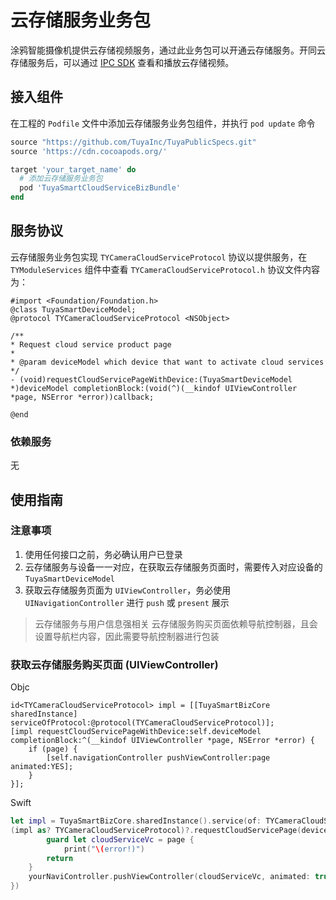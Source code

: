 # 云存储服务业务包

涂鸦智能摄像机提供云存储视频服务，通过此业务包可以开通云存储服务。开同云存储服务后，可以通过 [IPC SDK](https://tuyainc.github.io/tuyasmart_home_ios_sdk_doc/zh-hans/resource/Camera.html) 查看和播放云存储视频。

## 接入组件

在工程的 `Podfile` 文件中添加云存储服务业务包组件，并执行 `pod update` 命令

```ruby
source "https://github.com/TuyaInc/TuyaPublicSpecs.git"
source 'https://cdn.cocoapods.org/'

target 'your_target_name' do
  # 添加云存储服务业务包
  pod 'TuyaSmartCloudServiceBizBundle'
end
```

## 服务协议

云存储服务业务包实现 `TYCameraCloudServiceProtocol` 协议以提供服务，在 `TYModuleServices` 组件中查看 `TYCameraCloudServiceProtocol.h` 协议文件内容为：

```objc
#import <Foundation/Foundation.h>
@class TuyaSmartDeviceModel;
@protocol TYCameraCloudServiceProtocol <NSObject>

/**
* Request cloud service product page
*
* @param deviceModel which device that want to activate cloud services
*/
- (void)requestCloudServicePageWithDevice:(TuyaSmartDeviceModel *)deviceModel completionBlock:(void(^)(__kindof UIViewController *page, NSError *error))callback;

@end

```

### 依赖服务

无

## 使用指南

### 注意事项

1. 使用任何接口之前，务必确认用户已登录
2. 云存储服务与设备一一对应，在获取云存储服务页面时，需要传入对应设备的 `TuyaSmartDeviceModel`
3. 获取云存储服务页面为 `UIViewController`，务必使用 `UINavigationController` 进行 `push` 或 `present` 展示

> 云存储服务与用户信息强相关
> 云存储服务购买页面依赖导航控制器，且会设置导航栏内容，因此需要导航控制器进行包装

### 获取云存储服务购买页面 (UIViewController)

Objc

```objc
id<TYCameraCloudServiceProtocol> impl = [[TuyaSmartBizCore sharedInstance] serviceOfProtocol:@protocol(TYCameraCloudServiceProtocol)];
[impl requestCloudServicePageWithDevice:self.deviceModel completionBlock:^(__kindof UIViewController *page, NSError *error) {
    if (page) {
        [self.navigationController pushViewController:page animated:YES];
    }
}];
```

Swift

```swift
let impl = TuyaSmartBizCore.sharedInstance().service(of: TYCameraCloudServiceProtocol.self)
(impl as? TYCameraCloudServiceProtocol)?.requestCloudServicePage(deviceModel, completionBlock: { (page, error) in
		guard let cloudServiceVc = page {
    		print("\(error!)")
      	return
    }                                                                                                
    yourNaviController.pushViewController(cloudServiceVc, animated: true)
})
```

